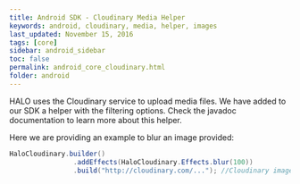 ```yaml
---
title: Android SDK - Cloudinary Media Helper
keywords: android, cloudinary, media, helper, images
last_updated: November 15, 2016
tags: [core]
sidebar: android_sidebar
toc: false
permalink: android_core_cloudinary.html
folder: android
---
```


HALO uses the Cloudinary service to upload media files. We have added to our SDK a helper with the filtering options. Check the javadoc documentation to learn more about this helper.

Here we are providing an example to blur an image provided:

```java
HaloCloudinary.builder()
                .addEffects(HaloCloudinary.Effects.blur(100))
                .build("http://cloudinary.com/..."); //Cloudinary image url
```
